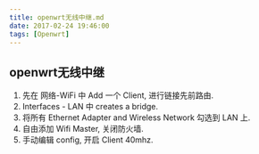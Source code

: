 ```yaml
---
title: openwrt无线中继.md
date: 2017-02-24 19:46:00
tags: [Openwrt]
---
```

## openwrt无线中继
1. 先在 网络-WiFi 中 Add 一个 Client, 进行链接先前路由.
2. Interfaces - LAN 中 creates a bridge.
3. 将所有 Ethernet Adapter and Wireless Network 勾选到 LAN 上.
4. 自由添加 Wifi Master, 关闭防火墙.
5. 手动编辑 config, 开启 Client 40mhz.
